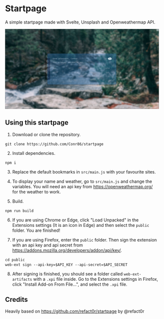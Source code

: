 # Startpage

A simple startpage made with Svelte, Unsplash and Openweathermap API.

![preview](./screenshot.png)

## Using this startpage

1. Download or clone the repository.
```
git clone https://github.com/Conr86/startpage
```

2. Install dependencies.
```
npm i
```
3. Replace the default bookmarks in `src/main.js` with your favourite sites.

4. To display your name and weather, go to `src/main.js` and change the variables. You will need an api key from https://openweathermap.org/ for the weather to work.

5. Build.
```
npm run build
```

6. If you are using Chrome or Edge, click "Load Unpacked" in the Extensions settings (It is an icon in Edge) and then select the `public` folder. You are finished!

7. If you are using Firefox, enter the `public` folder. Then sign the extension with an api key and api secret from https://addons.mozilla.org/developers/addon/api/key/.
```
cd public
web-ext sign --api-key=$API_KEY --api-secret=$API_SECRET
```

8. After signing is finished, you should see a folder called `web-ext-artifacts` with a `.xpi` file inside. Go to the Extensions settings in Firefox, click "Install Add-on From File...", and select the `.xpi` file.


## Credits

Heavily based on https://github.com/refact0r/startpage by @refact0r
